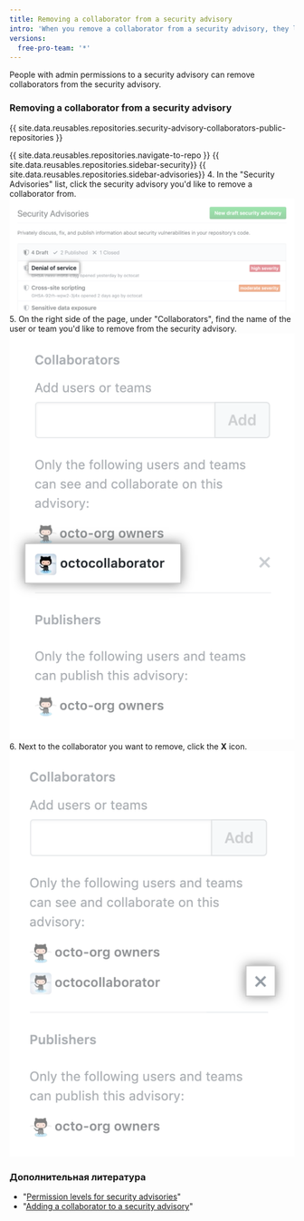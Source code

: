 ```yaml
---
title: Removing a collaborator from a security advisory
intro: 'When you remove a collaborator from a security advisory, they lose read and write access to the security advisory''s discussion and metadata.'
versions:
  free-pro-team: '*'
---
```


People with admin permissions to a security advisory can remove collaborators from the security advisory.

### Removing a collaborator from a security advisory

{{ site.data.reusables.repositories.security-advisory-collaborators-public-repositories }}

{{ site.data.reusables.repositories.navigate-to-repo }}
{{ site.data.reusables.repositories.sidebar-security}}
{{ site.data.reusables.repositories.sidebar-advisories}}
4. In the "Security Advisories" list, click the security advisory you'd like to remove a collaborator from. ![Security advisory in list](/assets/images/help/security/security-advisory-in-list.png)
5. On the right side of the page, under "Collaborators", find the name of the user or team you'd like to remove from the security advisory. ![Security advisory collaborator](/assets/images/help/security/security-advisory-collaborator.png)
6. Next to the collaborator you want to remove, click the **X** icon. ![X icon to remove security advisory collaborator](/assets/images/help/security/security-advisory-remove-collaborator-x.png)

### Дополнительная литература

- "[Permission levels for security advisories](/github/managing-security-vulnerabilities/permission-levels-for-security-advisories)"
- "[Adding a collaborator to a security advisory](/github/managing-security-vulnerabilities/adding-a-collaborator-to-a-security-advisory)"
